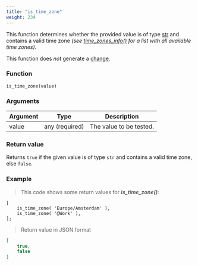 ```yaml
---
title: "is_time_zone"
weight: 234
---
```


This function determines whether the provided value is of
type [str](../../data-types/str) and contains a valid time zone *(see [time_zones_info()](../time_zones_info) for a list with all available time zones)*.

This function does *not* generate a [change](../../overview/changes).

### Function

`is_time_zone(value)`

### Arguments

Argument | Type | Description
-------- | ---- | -----------
value | any (required) | The value to be tested.

### Return value

Returns `true` if the given value is of type `str` and contains a valid time zone, else `false`.

### Example

> This code shows some return values for ***is_time_zone()***:

```thingsdb,json_response
[
    is_time_zone( 'Europe/Amsterdam' ),
    is_time_zone( '@Work' ),
];
```

> Return value in JSON format

```json
[
    true,
    false
]
```
